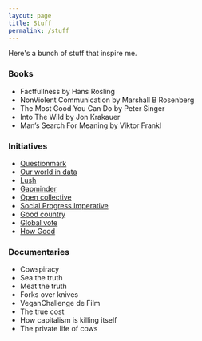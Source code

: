 ```yaml
---
layout: page
title: Stuff
permalink: /stuff
---
```


Here's a bunch of stuff that inspire me.

### Books
- Factfullness by Hans Rosling
- NonViolent Communication by Marshall B Rosenberg
- The Most Good You Can Do by Peter Singer
- Into The Wild by Jon Krakauer
- Man’s Search For Meaning by Viktor Frankl

### Initiatives
- [Questionmark](https://www.thequestionmark.org/en)
- [Our world in data](http://ourworldindata.org)
- [Lush](https://uk.lush.com/tag/lush-times)
- [Gapminder](https://gapminder.org)
- [Open collective](https://opencollective.com/)
- [Social Progress Imperative](http://www.socialprogressimperative.org/)
- [Good country](https://goodcountry.org)
- [Global vote](https://goodcountry.org/global-vote)
- [How Good](https://howgood.com/#/)

### Documentaries
- Cowspiracy
- Sea the truth
- Meat the truth
- Forks over knives
- VeganChallenge de Film
- The true cost
- How capitalism is killing itself
- The private life of cows
